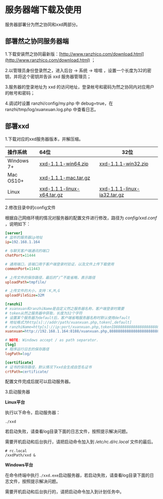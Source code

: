 # 服务器端下载及使用

服务器部署分为然之协同和xxd两部分。

## 部署然之协同服务器端

1.下载安装然之协同最新版：[http://www.ranzhico.com/download.html](http://www.ranzhico.com/download.html) ；

2.以管理员身份登录然之，进入后台 -> 系统 -> 喧喧 ，设置一个长度为32的密钥，并将这个密钥并告诉 xxd 服务器管理员；

3.服务器的登录地址为 xxd 的访问地址，登录帐号和密码为然之协同内对应用户的帐号和密码；

4.调试时设置 ranzhi/config/my.php 中 debug=true，在 ranzhi/tmp/log/xuanxuan.log.php 中查看日志。

## 部署xxd

1.下载对应的xxd服务器版本，并解压缩。

| 操作系统       | 64位                                      | 32位                                      |
| :--------- | :--------------------------------------- | ---------------------------------------- |
| Windows 7+ | [xxd-1.1.1-win64.zip](http://dl.cnezsoft.com/xuanxuan/1.1/xxd-1.1.1-win64.zip) | [xxd-1.1.1-win32.zip](http://dl.cnezsoft.com/xuanxuan/1.1/xxd-1.1.1-win32.zip) |
| Mac OS10+  | [xxd-1.1.1-mac.tar.gz](http://dl.cnezsoft.com/xuanxuan/1.1/xxd-1.1.1-mac.tar.gz) |                                          |
| Linux      | [xxd-1.1.1-linux-x64.tar.gz](http://dl.cnezsoft.com/xuanxuan/1.1/xxd-1.1.1-linux-x64.tar.gz) | [xxd-1.1.1-linux-ia32.tar.gz](http://dl.cnezsoft.com/xuanxuan/1.1/xxd-1.1.1-linux-ia32.tar.gz) |

2.修改目录中的config文件

根据自己网络环境的情况对服务器的配置文件进行修改，路径为 *config/xxd.conf* ，说明如下：

```ini
[server]
# 监听的服务器ip地址
ip=192.168.1.164

# 与聊天客户端通讯的端口
chatPort=11444

# 通用端口，该端口用于客户端登录时验证，以及文件上传下载使用
commonPort=11443

# 上传文件的保存路径，最后的“/”不能省略，表示路径
uploadPath=tmpfile/

# 上传文件的大小，支持：K,M,G
uploadFileSize=32M

[ranzhi]
# xuanxuan和ranzhiName是自定义然之服务器名称，客户端登录时需要
# token从然之服务器中获取，长度为32个字符
# 设置某个服务器为default后，客户端省略服务器名称时默认使用default
# 地址格式为http[s]://addr/path/xuanxuan.php,token[,default]
# ranzhiName=http[s]://ip:port/xuanxuan.php,tokenID8888888888888888888888888
xuanxuan=http://192.168.1.164:8188/xuanxuan.php,88888888888888888888888888888888,default

# NOTE: Windows accept / as path separator.
[log]
# 程序运行日志的保存路径
logPath=log/

[certificate]
# 证书的保存路径，默认情况下xxd会生成自签名证书
crtPath=certificate/
```

配置文件完成后就可以启动服务器。

3.启动服务器

**Linux平台**

执行以下命令，启动服务器：

```shell
./xxd
```

若启动失败，请查看log目录下面的日志文件，按照提示解决问题。

需要开机启动和后台执行，请把启动命令加入到 */etc/rc.d/rc.local* 文件的最后。

```shell
# rc.local
/xxdPath/xxd &
```

**Windows平台**

在命令终端中执行`./xxd.exe`启动服务器，若启动失败，请查看log目录下面的日志文件，按照提示解决问题。

需要开机启动和后台执行的，请把启动命令加入到计划任务中。

